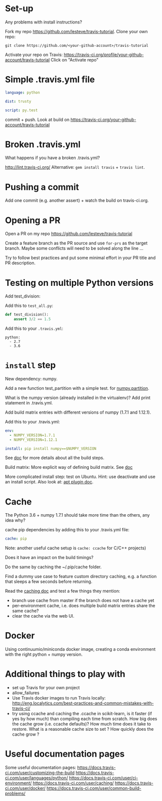 # Set-up
Any problems with install instructions?

Fork my repo https://github.com/lesteve/travis-tutorial. Clone your
own repo:
```
git clone https://github.com/<your-github-account>/travis-tutorial
```

Activate your repo on Travis: https://travis-ci.org/profile/your-github-account/travis-tutorial
Click on "Activate repo"

# Simple .travis.yml file
```yaml
language: python

dist: trusty

script: py.test
```

commit + push. Look at build on https://travis-ci.org/your-github-account/travis-tutorial

# Broken .travis.yml
What happens if you have a broken .travis.yml?

http://lint.travis-ci.org/
Alternative: `gem install travis` + `travis lint`.

# Pushing a commit
Add one commit (e.g. another assert) + watch the build on travis-ci.org.

# Opening a PR
Open a PR on my repo https://github.com/lesteve/travis-tutorial

Create a feature branch as the PR source and use `for-prs` as the target
branch. Maybe some conflicts will need to be solved along the line ...

Try to follow best practices and put some minimal effort in your PR
title and PR description.
# Testing on multiple Python versions
Add test_division:

Add this to `test_all.py`:
```py
def test_division():
    assert 3/2 == 1.5
```

Add this to your `.travis.yml`:
```
python:
  - 2.7
  - 3.6
```

# `install` step
New dependency: numpy.

Add a new function test_partition with a simple test.
for [numpy.partition](https://docs.scipy.org/doc/numpy/reference/generated/numpy.partition.html).

What is the numpy version (already installed in the virtualenv)? Add
print statement in .travis.yml.

Add build matrix entries with different versions of numpy (1.7.1 and 1.12.1).

Add this to your .travis.yml:
```yml
env:
  - NUMPY_VERSION=1.7.1
  - NUMPY_VERSION=1.12.1

install: pip install numpy==$NUMPY_VERSION
```

See [doc](https://docs.travis-ci.com/user/customizing-the-build) for
more details about all the build steps.

Build matrix: More explicit way of defining build matrix.
See [doc](https://docs.travis-ci.com/user/customizing-the-build#Build-Matrix)

More complicated install step: test on Ubuntu. Hint: use deactivate
and use an install script. Also look at:
[apt plugin doc](https://docs.travis-ci.com/user/installing-dependencies/#Adding-APT-Packages).

# Cache
The Python 3.6 + numpy 1.7.1 should take more time than the others,
any idea why?

cache pip dependencies by adding this to your .travis.yml file:
```yaml
cache: pip
```
Note: another useful cache setup is `cache: ccache` for C/C++ projects)

Does it have an impact on the build timings?

Do the same by caching the ~/.pip/cache folder.

Find a dummy use case to feature custom directory caching, e.g. a
function that sleeps a few seconds before returning.

Read the [caching doc](https://docs.travis-ci.com/user/caching/) and test a few things they mention:
* branch use cache from master if the branch does not have a cache yet
* per-environment cache, i.e. does multiple build matrix entries share the same cache?
* clear the cache via the web UI.

# Docker

Using continuumio/miniconda docker image, creating a conda
environment with the right python + numpy version.

# Additional things to play with
- set up Travis for your own project
- allow_failures
- Use Travis docker images to run Travis locally:
  http://eng.localytics.com/best-practices-and-common-mistakes-with-travis-ci/
- try using ccache and caching the .ccache in scikit-learn, is it
  faster (if yes by how much) than compiling each time from scratch.
  How big does the cache grow (i.e. ccache defaults)? How much time
  does it take to restore. What is a reasonable cache size to set ?
  How quickly does the cache grow ?

# Useful documentation pages
Some useful documentation pages:
https://docs.travis-ci.com/user/customizing-the-build
https://docs.travis-ci.com/user/languages/python/
https://docs.travis-ci.com/user/ci-environment/
https://docs.travis-ci.com/user/caching/
https://docs.travis-ci.com/user/docker/
https://docs.travis-ci.com/user/common-build-problems/
